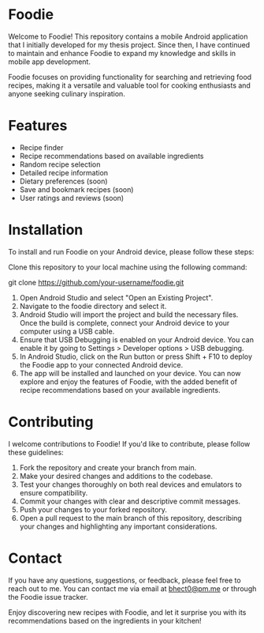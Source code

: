 # Foodie
Welcome to Foodie! This repository contains a mobile Android application that I initially developed for my thesis project. Since then, I have continued to maintain and enhance Foodie to expand my knowledge and skills in mobile app development.

Foodie focuses on providing functionality for searching and retrieving food recipes, making it a versatile and valuable tool for cooking enthusiasts and anyone seeking culinary inspiration.

# Features
- Recipe finder
- Recipe recommendations based on available ingredients
- Random recipe selection
- Detailed recipe information
- Dietary preferences (soon)
- Save and bookmark recipes (soon)
- User ratings and reviews (soon)

# Installation
To install and run Foodie on your Android device, please follow these steps:


Clone this repository to your local machine using the following command:

git clone https://github.com/your-username/foodie.git

1. Open Android Studio and select "Open an Existing Project".
2. Navigate to the foodie directory and select it.
3. Android Studio will import the project and build the necessary files. Once the build is complete, connect your Android device to your computer using a USB cable.
4. Ensure that USB Debugging is enabled on your Android device. You can enable it by going to Settings > Developer options > USB debugging.
5. In Android Studio, click on the Run button or press Shift + F10 to deploy the Foodie app to your connected Android device.
6. The app will be installed and launched on your device. You can now explore and enjoy the features of Foodie, with the added benefit of recipe recommendations based on your available ingredients.

# Contributing
I welcome contributions to Foodie! If you'd like to contribute, please follow these guidelines:

1. Fork the repository and create your branch from main.
2. Make your desired changes and additions to the codebase.
3. Test your changes thoroughly on both real devices and emulators to ensure compatibility.
4. Commit your changes with clear and descriptive commit messages.
5. Push your changes to your forked repository.
6. Open a pull request to the main branch of this repository, describing your changes and highlighting any important considerations.

# Contact
If you have any questions, suggestions, or feedback, please feel free to reach out to me. You can contact me via email at bhect0@pm.me or through the Foodie issue tracker.

Enjoy discovering new recipes with Foodie, and let it surprise you with its recommendations based on the ingredients in your kitchen!
